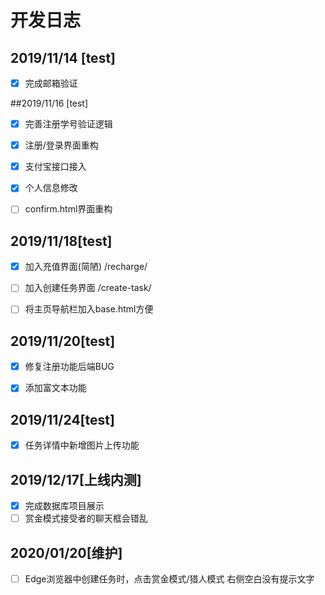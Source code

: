 # 开发日志

## 2019/11/14 [test]

- [x] 完成邮箱验证

##2019/11/16 [test]

- [x] 完善注册学号验证逻辑

- [x] 注册/登录界面重构

- [x] 支付宝接口接入

- [x] 个人信息修改

- [ ] confirm.html界面重构

## 2019/11/18[test]


- [x] 加入充值界面(简陋) /recharge/

- [ ] 加入创建任务界面 /create-task/

- [ ] 将主页导航栏加入base.html方便

## 2019/11/20[test]



- [x] 修复注册功能后端BUG

- [x] 添加富文本功能

## 2019/11/24[test]


- [x] 任务详情中新增图片上传功能



## 2019/12/17[上线内测]

- [x] 完成数据库项目展示
- [ ] 赏金模式接受者的聊天框会错乱

## 2020/01/20[维护]

- [ ] Edge浏览器中创建任务时，点击赏金模式/猎人模式 右侧空白没有提示文字